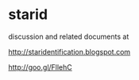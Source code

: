# starid
discussion and related documents at

http://staridentification.blogspot.com

http://goo.gl/FllehC
